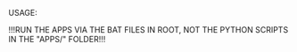 USAGE:

!!!RUN THE APPS VIA THE BAT FILES IN ROOT, NOT THE PYTHON SCRIPTS IN THE "APPS/" FOLDER!!!

